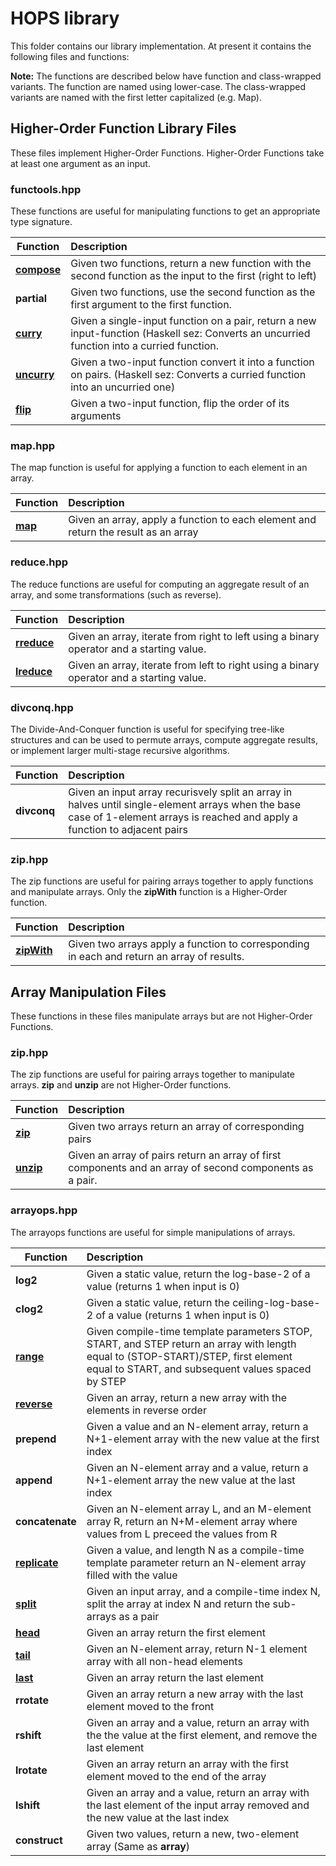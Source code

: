 # HOPS library

This folder contains our library implementation. At present it contains the
following files and functions:

**Note:** The functions are described below have function and class-wrapped
variants. The function are named using lower-case. The class-wrapped variants
are named with the first letter capitalized (e.g. Map).

## Higher-Order Function Library Files

These files implement Higher-Order Functions. Higher-Order Functions take at
least one argument as an input.

### functools.hpp

These functions are useful for manipulating functions to get an appropriate type
signature.

| Function      | Description |
| ------------- |:----------- |
| [**compose**](http://hackage.haskell.org/package/transformers-0.5.1.0/docs/Data-Functor-Compose.html#v:Compose) | Given two functions, return a new function with the second function as the input to the first (right to left) |
| **partial** | Given two functions, use the second function as the first argument to the first function.
| [**curry**](http://hackage.haskell.org/package/transformers-0.5.1.0/docs/Data-Functor-Compose.html#v:Compose) | Given a single-input function on a pair, return a new input-function (Haskell sez: Converts an uncurried function into a curried function. |
| [**uncurry**](http://hackage.haskell.org/package/base-4.11.1.0/docs/Prelude.html#v:uncurry) | Given a two-input function convert it into a function on pairs. (Haskell sez: Converts a curried function into an uncurried one) |
| [**flip**](http://hackage.haskell.org/package/base-4.11.1.0/docs/Prelude.html#v:flip) | Given a two-input function, flip the order of its arguments |

### map.hpp

The map function is useful for applying a function to each element in an array.

| Function      | Description |
| ------------- |:----------- |
| [**map**](http://hackage.haskell.org/package/base-4.11.1.0/docs/Prelude.html#v:map) | Given an array, apply a function to each element and return the result as an array |

### **reduce.hpp**

The reduce functions are useful for computing an aggregate result of an array, and
some transformations (such as reverse).

| Function      | Description |
| ------------- |:----------- |
| [**rreduce**](http://hackage.haskell.org/package/base-4.11.1.0/docs/Prelude.html#v:foldr) | Given an array, iterate from right to left using a binary operator and a starting value.|
| [**lreduce**](http://hackage.haskell.org/package/base-4.11.1.0/docs/Prelude.html#v:foldl) | Given an array, iterate from left to right using a binary operator and a starting value.|


### **divconq.hpp**

The Divide-And-Conquer function is useful for specifying tree-like structures
and can be used to permute arrays, compute aggregate results, or implement
larger multi-stage recursive algorithms.

| Function      | Description |
| ------------- |:----------- |
| **divconq**   | Given an input array recurisvely split an array in halves until single-element arrays when the base case of 1-element arrays is reached and apply a function to adjacent pairs |


### **zip.hpp**

The zip functions are useful for pairing arrays together to apply functions and
manipulate arrays. Only the **zipWith** function is a Higher-Order function.

| Function      | Description |
| ------------- |:----------- |
| [**zipWith**](http://hackage.haskell.org/package/base-4.11.1.0/docs/Prelude.html#v:zipWith) | Given two arrays apply a function to corresponding in each and return an array of results. |

## Array Manipulation Files

These functions in these files manipulate arrays but are not Higher-Order
Functions.

### **zip.hpp**

The zip functions are useful for pairing arrays together to manipulate
arrays. **zip** and **unzip** are not Higher-Order functions.

| Function      | Description |
| ------------- |:----------- |
|[**zip**](http://hackage.haskell.org/package/base-4.11.1.0/docs/Prelude.html#v:zip) | Given two arrays return an array of corresponding pairs |
|[**unzip**](http://hackage.haskell.org/package/base-4.11.1.0/docs/Prelude.html#v:zip) | Given an array of pairs return an array of first components and an array of second components as a pair. |

### **arrayops.hpp**

The arrayops functions are useful for simple manipulations of arrays.

| Function        | Description |
| --------------- |:----------- |
| **log2**       | Given a static value, return the log-base-2 of a value (returns 1 when input is 0) | 
| **clog2**      | Given a static value, return the ceiling-log-base-2 of a value (returns 1 when input is 0) | 
| [**range**](http://hackage.haskell.org/package/base-4.11.1.0/docs/Data-Ix.html#v:range) | Given compile-time template parameters STOP, START, and STEP return an array with length equal to (STOP-START)/STEP, first element equal to START, and subsequent values spaced by STEP |
| [**reverse**](http://hackage.haskell.org/package/base-4.11.1.0/docs/Prelude.html#v:reverse) | Given an array, return a new array with the elements in reverse order |
| **prepend** | Given a value and an N-element array, return a N+1-element array with the new value at the first index |
| **append**      | Given an N-element array and a value, return a N+1-element array the new value at the last index |
| **concatenate** | Given an N-element array L, and an M-element array R, return an N+M-element array where values from L preceed the values from R |
| [**replicate**](http://hackage.haskell.org/package/base-4.11.1.0/docs/Prelude.html#v:replicate) | Given a value, and length N as a compile-time template parameter return an N-element array filled with the value |
| [**split**](http://hackage.haskell.org/package/base-4.11.1.0/docs/Prelude.html#v:splitAt) | Given an input array, and a compile-time index N, split the array at index N and return the sub-arrays as a pair |
| [**head**](http://hackage.haskell.org/package/base-4.11.1.0/docs/Prelude.html#v:head) | Given an array return the first element |
| [**tail**](http://hackage.haskell.org/package/base-4.11.1.0/docs/Prelude.html#v:tail) | Given an N-element array, return N-1 element array with all non-head elements |
| [**last**](http://hackage.haskell.org/package/base-4.11.1.0/docs/Prelude.html#v:last) | Given an array return the last element |
| **rrotate**     | Given an array return a new array with the last element moved to the front |
| **rshift**      | Given an array and a value, return an array with the the value at the first element, and remove the last element | |
| **lrotate**     | Given an array return an array with the first element moved to the end of the array |
| **lshift**      | Given an array and a value, return an array with the last element of the input array removed and the new value at the last index |
| **construct**   | Given two values, return a new, two-element array (Same as **array**) |


